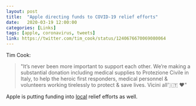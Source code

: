 ```yaml
---
layout: post
title:  "Apple directing funds to COVID-19 relief efforts"
date:   2020-03-19 12:00:00
categories: [Links]
tags: [apple, coronavirus, tweets]
link: https://twitter.com/tim_cook/status/1240676670069080064
---
```


Tim Cook:

>"It’s never been more important to support each other.  We’re making a substantial donation including medical supplies to Protezione Civile in Italy, to help the heroic first responders, medical personnel & volunteers working tirelessly to protect & save lives. Vicini all’🇮🇹 ❤️"

Apple is putting funding into [local](https://appleinsider.com/articles/20/03/19/apple-will-donate-to-italy-and-silicon-valley-during-coronavirus-outbreak-says-tim-cook) relief efforts as well.
